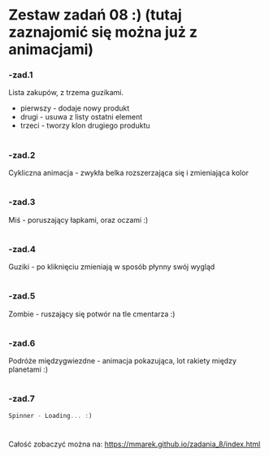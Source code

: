 # Zestaw zadań 08 :) (tutaj zaznajomić się można już z animacjami)

### -zad.1
Lista zakupów, z trzema guzikami. 
- pierwszy - dodaje nowy produkt
- drugi - usuwa z listy ostatni element
- trzeci - tworzy klon drugiego produktu

#
### -zad.2
Cykliczna animacja - zwykła belka rozszerzająca się i zmieniająca kolor

#
### -zad.3
Miś - poruszający łapkami, oraz oczami :)

#
### -zad.4
Guziki - po kliknięciu zmieniają w sposób płynny swój wygląd

#
### -zad.5
Zombie - ruszający się potwór na tle cmentarza :)

#
### -zad.6
Podróże międzygwiezdne - animacja pokazująca, lot rakiety między planetami :)

#
### -zad.7
```JavaScript
Spinner - Loading... :)
```

#
Całość zobaczyć można na: https://mmarek.github.io/zadania_8/index.html
